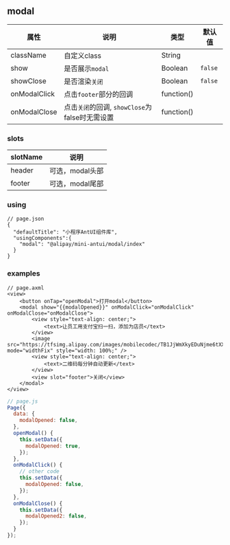 ## modal
| 属性 | 说明 | 类型 | 默认值 |
|----|----|----|----|
|className| 自定义class | String| |
|show| 是否展示`modal` | Boolean| `false` |
|showClose| 是否渲染`关闭` | Boolean| `false` |
|onModalClick| 点击`footer`部分的回调 | function()|  |
|onModalClose| 点击`关闭`的回调, `showClose`为false时无需设置  | function()|  |

### slots
|slotName | 说明 |
|----|----|
|header | 可选，modal头部|
|footer | 可选，modal尾部 |

### using

```
// page.json
{
  "defaultTitle": "小程序AntUI组件库",
  "usingComponents":{
    "modal": "@alipay/mini-antui/modal/index"
  }
}
```

### examples

```axml
// page.axml
<view>
	<button onTap="openModal">打开modal</button>
	<modal show="{{modalOpened}}" onModalClick="onModalClick" onModalClose="onModalClose">
		<view style="text-align: center;">
			<text>让员工用支付宝扫一扫，添加为店员</text>
		</view>
		<image src="https://tfsimg.alipay.com/images/mobilecodec/TB1JjWmXkyEDuNjme6tXXXIKXXa" mode="widthFix" style="width: 100%;" />
		<view style="text-align: center;">
			<text>二维码每分钟自动更新</text>
		</view>
		<view slot="footer">关闭</view>
	</modal>
</view>
```

```js
// page.js
Page({
  data: {
    modalOpened: false,
  },
  openModal() {
    this.setData({
      modalOpened: true,
    });
  },
  onModalClick() {
    // other code
    this.setData({
      modalOpened: false,
    });
  },
  onModalClose() {
    this.setData({
      modalOpened2: false,
    });
  }
});
```
